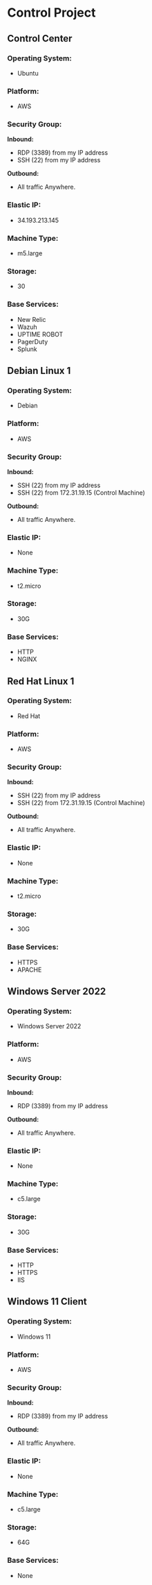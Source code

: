 # Control Project

## Control Center

### Operating System: 
- Ubuntu

### Platform: 
- AWS

### Security Group:
**Inbound:**
- RDP (3389) from my IP address
- SSH (22) from my IP address

**Outbound:**
- All traffic Anywhere.

### Elastic IP: 
- 34.193.213.145

### Machine Type: 
- m5.large

### Storage: 
- 30

### Base Services:
- New Relic
- Wazuh
- UPTIME ROBOT
- PagerDuty
- Splunk

## Debian Linux 1

### Operating System: 
- Debian

### Platform: 
- AWS

### Security Group:
**Inbound:**
- SSH (22) from my IP address
- SSH (22) from 172.31.19.15 (Control Machine)

**Outbound:**
- All traffic Anywhere.

### Elastic IP: 
- None

### Machine Type: 
- t2.micro

### Storage: 
- 30G

### Base Services:
- HTTP
- NGINX

## Red Hat Linux 1

### Operating System: 
- Red Hat

### Platform: 
- AWS

### Security Group:
**Inbound:**
- SSH (22) from my IP address
- SSH (22) from 172.31.19.15 (Control Machine)

**Outbound:**
- All traffic Anywhere.

### Elastic IP: 
- None

### Machine Type: 
- t2.micro

### Storage: 
- 30G

### Base Services:
- HTTPS
- APACHE

## Windows Server 2022

### Operating System: 
- Windows Server 2022

### Platform: 
- AWS

### Security Group:
**Inbound:**
- RDP (3389) from my IP address

**Outbound:**
- All traffic Anywhere.

### Elastic IP: 
- None

### Machine Type: 
- c5.large

### Storage: 
- 30G

### Base Services:
- HTTP
- HTTPS
- IIS

## Windows 11 Client

### Operating System: 
- Windows 11

### Platform: 
- AWS

### Security Group:
**Inbound:**
- RDP (3389) from my IP address

**Outbound:**
- All traffic Anywhere.

### Elastic IP: 
- None

### Machine Type: 
- c5.large

### Storage: 
- 64G

### Base Services:
- None
